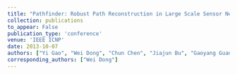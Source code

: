 ```yaml
---
title: "Pathfinder: Robust Path Reconstruction in Large Scale Sensor Networks with Lossy Links"
collection: publications
to_appear: False
publication_type: 'conference'
venue: 'IEEE ICNP'
date: 2013-10-07
authors: ["Yi Gao", "Wei Dong", "Chun Chen", "Jiajun Bu", "Gaoyang Guan", "Xuefeng Zhang", "Xue Liu"]
corresponding_authors: ["Wei Dong"]
---
```

